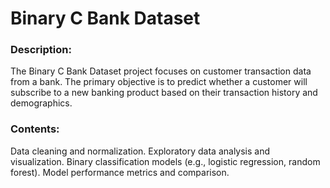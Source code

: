 # Binary C Bank Dataset

### Description:

The Binary C Bank Dataset project focuses on customer transaction data from a bank. The primary objective is to predict whether a customer will subscribe to a new banking product based on their transaction history and demographics.

### Contents:

Data cleaning and normalization.
Exploratory data analysis and visualization.
Binary classification models (e.g., logistic regression, random forest).
Model performance metrics and comparison.
